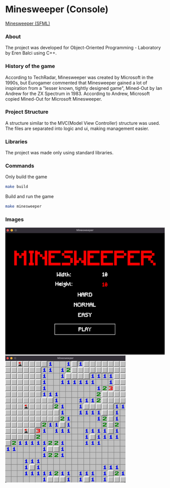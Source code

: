 # Minesweeper (Console)

[Minesweeper (SFML)](https://github.com/balcieren/minesweeper/tree/SFML)

### About

The project was developed for Object-Oriented Programming - Laboratory by Eren Balci using C++.

### History of the game

According to TechRadar, Minesweeper was created by Microsoft in the 1990s, but Eurogamer commented that Minesweeper gained a lot of inspiration from a "lesser known, tightly designed game", Mined-Out by Ian Andrew for the ZX Spectrum in 1983. According to Andrew, Microsoft copied Mined-Out for Microsoft Minesweeper.

### Project Structure

A structure similar to the MVC(Model View Controller) structure was used. The files are separated into logic and ui, making management easier.

### Libraries

The project was made only using standard libraries.

### Commands

Only build the game

```bash
make build
```

Build and run the game

```bash
make minesweeper
```

### Images

<img src="./images/menu.png" alt="drawing" height="400" />
<img src="./images/gameplay.png" alt="drawing" height="400" />
